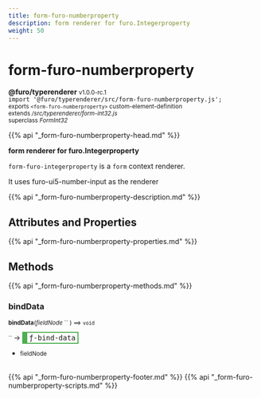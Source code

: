 ```yaml
---
title: form-furo-numberproperty
description: form renderer for furo.Integerproperty
weight: 50
---
```


# form-furo-numberproperty
**@furo/typerenderer** <small>v1.0.0-rc.1</small>
<br>`import '@furo/typerenderer/src/form-furo-numberproperty.js';`<small>
<br>exports `<form-furo-numberproperty>` custom-element-definition
<br>extends */src/typerenderer/form-int32.js*
<br>superclass *FormInt32*</small>

{{% api "_form-furo-numberproperty-head.md" %}}

**form renderer for furo.Integerproperty**

`form-furo-integerproperty` is a `form` context renderer.

It uses furo-ui5-number-input as the renderer

{{% api "_form-furo-numberproperty-description.md" %}}


## Attributes and Properties
{{% api "_form-furo-numberproperty-properties.md" %}}




## Methods
{{% api "_form-furo-numberproperty-methods.md" %}}


### **bindData**
<small>**bindData**(*fieldNode* `` ) ⟹ `void`</small>

<small>`` </small> →
<span  style="border-width:2px 2px 2px 10px; border-style: solid;border-color:  rgb(76, 175, 80);font-family:monospace; padding:2px 4px;">ƒ-bind-data</span>



- <small>fieldNode </small>
<br><br>




{{% api "_form-furo-numberproperty-footer.md" %}}
{{% api "_form-furo-numberproperty-scripts.md" %}}

